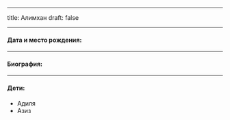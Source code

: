 
---
title: Алимхан
draft: false

---
#### Дата и место рождения:

---
#### Биография:


---
#### Дети:
- Адиля
- Азиз

